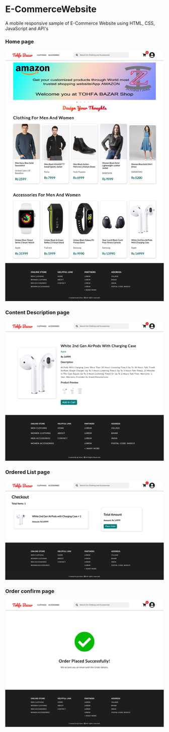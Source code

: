 # E-CommerceWebsite
 A mobile responsive sample of E-Commerce Website using HTML, CSS, JavaScript and API's
 
 
 
### Home page
![1](img\home.png)


### Content Description page
![2](img\description.png)



### Ordered List page
![3](img\cart.png)



### Order confirm page
![4](img\ordered.png)
